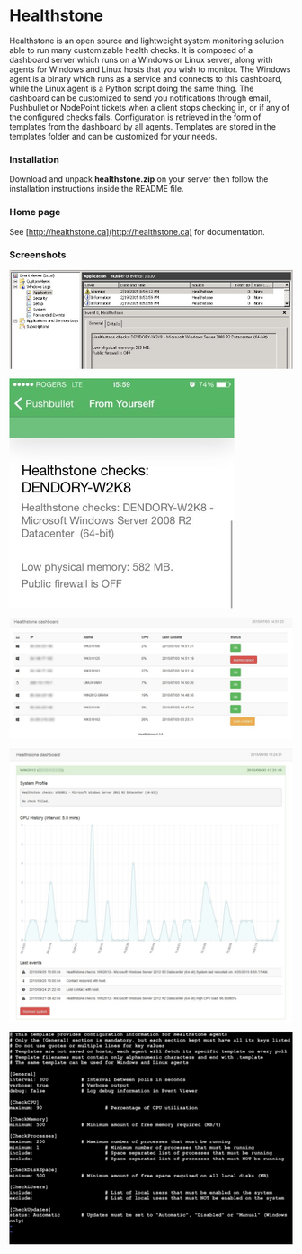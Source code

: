 # Healthstone

Healthstone is an open source and lightweight system monitoring solution able to run many customizable health checks. It is composed of a dashboard server which runs on a Windows or Linux server, along with agents for Windows and Linux hosts that you wish to monitor. The Windows agent is a binary which runs as a service and connects to this dashboard, while the Linux agent is a Python script doing the same thing. The dashboard can be customized to send you notifications through email, Pushbullet or NodePoint tickets when a client stops checking in, or if any of the configured checks fails. Configuration is retrieved in the form of templates from the dashboard by all agents. Templates are stored in the templates folder and can be customized for your needs.

### Installation
Download and unpack **healthstone.zip** on your server then follow the installation instructions inside the README file.

### Home page
See [http://healthstone.ca](http://healthstone.ca) for documentation.

### Screenshots
![](healthstone.jpg)

![](healthstone0.jpg)

![](dashboard.jpg)

![](dashboard0.jpg)

![](template.png)

